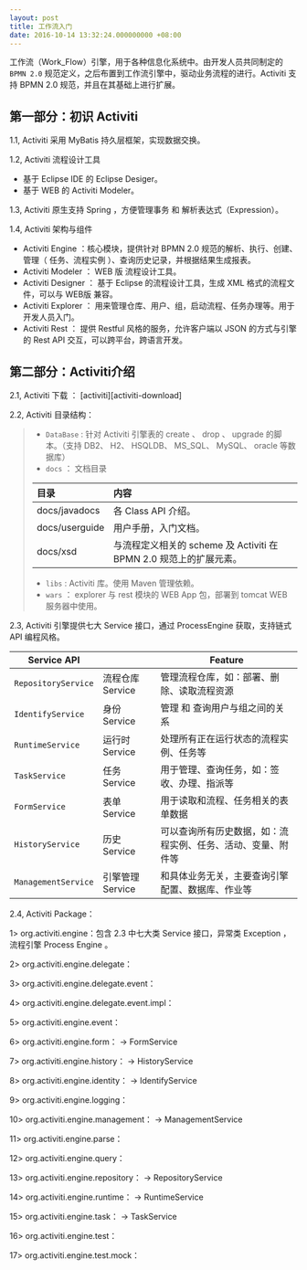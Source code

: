 ```yaml
---
layout: post
title: 工作流入门
date: 2016-10-14 13:32:24.000000000 +08:00
---
```



工作流（Work_Flow）引擎，用于各种信息化系统中。由开发人员共同制定的 `BPMN 2.0` 规范定义，之后布置到工作流引擎中，驱动业务流程的进行。Activiti 支持 BPMN 2.0 规范，并且在其基础上进行扩展。




## <a name="Activiti-Start"></a>第一部分：初识 Activiti

1.1, Activiti 采用 MyBatis 持久层框架，实现数据交换。


1.2, Activiti 流程设计工具 

* 基于 Eclipse IDE 的 Eclipse Desiger。
* 基于 WEB 的 Activiti Modeler。

1.3, Activiti 原生支持 Spring ，方便管理事务 和 解析表达式（Expression）。

1.4, Activiti 架构与组件

* Activiti Engine ：核心模块，提供针对 BPMN 2.0 规范的解析、执行、创建、管理（ 任务、流程实例 ）、查询历史记录，并根据结果生成报表。
* Activiti Modeler ： WEB 版 流程设计工具。
* Activiti Designer ： 基于 Eclipse 的流程设计工具，生成 XML 格式的流程文件，可以与 WEB版 兼容。
* Activiti Explorer ： 用来管理仓库、用户、组，启动流程、任务办理等。用于开发人员入门。
* Activiti Rest ： 提供 Restful 风格的服务，允许客户端以 JSON 的方式与引擎的 Rest API 交互，可以跨平台，跨语言开发。



## <a name="Environment-Part"></a>第二部分：Activiti介绍
2.1, Activiti 下载 ： [activiti][activiti-download]

2.2, Activiti 目录结构：
>* `DataBase` : 针对 Activiti 引擎表的 create 、 drop 、 upgrade 的脚本。（支持	DB2、 H2、 HSQLDB、 MS_SQL、 MySQL、 oracle 等数据库）
>* `docs` ： 文档目录
>
>| 目录     |  内容            |
>| :------------ |:-----------------       |
>| docs/javadocs | 各 Class API 介绍。     |
>| docs/userguide | 用户手册，入门文档。       |
>| docs/xsd   | 与流程定义相关的 scheme 及 Activiti 在 BPMN 2.0 规范上的扩展元素。 |
>* `libs` : Activiti 库。使用 Maven 管理依赖。
>* `wars` ： explorer 与 rest 模块的 WEB App 包，部署到 tomcat  WEB 服务器中使用。

2.3, Activiti 引擎提供七大 Service 接口，通过 ProcessEngine 获取，支持链式 API 编程风格。

| Service API   |         | Feature |
| ----------------- |:----------------- | -------- |
| `RepositoryService` | 流程仓库 Service | 管理流程仓库，如：部署、删除、读取流程资源|
| `IdentifyService`  | 身份 Service  | 管理 和 查询用户与组之间的关系 |
| `RuntimeService`  | 运行时 Service | 处理所有正在运行状态的流程实例、任务等 |
| `TaskService`    | 任务 Service  | 用于管理、查询任务，如：签收、办理、指派等|
| `FormService`    | 表单 Service  | 用于读取和流程、任务相关的表单数据|
| `HistoryService`  | 历史 Service   | 可以查询所有历史数据，如：流程实例、任务、活动、变量、附件等|
| `ManagementService` | 引擎管理 Service | 和具体业务无关，主要查询引擎配置、数据库、作业等|



2.4, Activiti Package：

1> org.activiti.engine：包含 2.3 中七大类 Service 接口，异常类 Exception ，流程引擎 Process Engine 。

2> org.activiti.engine.delegate：

3> org.activiti.engine.delegate.event：

4> org.activiti.engine.delegate.event.impl：

5> org.activiti.engine.event：

6> org.activiti.engine.form： -> FormService

7> org.activiti.engine.history： -> HistoryService

8> org.activiti.engine.identity： -> IdentifyService

9> org.activiti.engine.logging：

10> org.activiti.engine.management： -> ManagementService

11> org.activiti.engine.parse：

12> org.activiti.engine.query：

13> org.activiti.engine.repository： -> RepositoryService

14> org.activiti.engine.runtime： -> RuntimeService

15> org.activiti.engine.task： -> TaskService

16> org.activiti.engine.test：

17> org.activiti.engine.test.mock：


